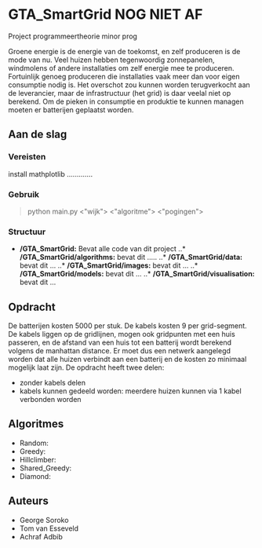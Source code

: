 # GTA_SmartGrid NOG NIET AF

Project programmeertheorie minor prog

Groene energie is de energie van de toekomst, en zelf produceren is de mode van nu. Veel huizen hebben tegenwoordig zonnepanelen, windmolens of andere installaties om zelf energie mee te produceren. Fortuinlijk genoeg produceren die installaties vaak meer dan voor eigen consumptie nodig is. Het overschot zou kunnen worden terugverkocht aan de leverancier, maar de infrastructuur (het grid) is daar veelal niet op berekend. Om de pieken in consumptie en produktie te kunnen managen moeten er batterijen geplaatst worden.

## Aan de slag
### Vereisten
install mathplotlib .............

### Gebruik
>python main.py <"wijk"> <"algoritme"> <"pogingen">

### Structuur
* **/GTA_SmartGrid:** Bevat alle code van dit project
..* **/GTA_SmartGrid/algorithms:** bevat dit .....
..* **/GTA_SmartGrid/data:** bevat dit ...
..* **/GTA_SmartGrid/images:** bevat dit ...
..* **/GTA_SmartGrid/models:** bevat dit ...
..* **/GTA_SmartGrid/visualisation:** bevat dit ...


## Opdracht

De batterijen kosten 5000 per stuk. De kabels kosten 9 per grid-segment. De kabels liggen op de gridlijnen, mogen ook gridpunten met een huis passeren, en de afstand van een huis tot een batterij wordt berekend volgens de manhattan distance.
Er moet dus een netwerk aangelegd worden dat alle huizen verbindt aan een batterij en de kosten zo minimaal mogelijk laat zijn.
De opdracht heeft twee delen:
* zonder kabels delen
* kabels kunnen gedeeld worden: meerdere huizen kunnen via 1 kabel verbonden worden

## Algoritmes

* Random:
* Greedy:
* Hillclimber:
* Shared_Greedy:
* Diamond:

## Auteurs

* George Soroko
* Tom van Esseveld
* Achraf Adbib